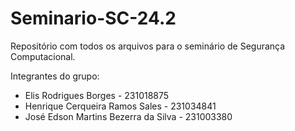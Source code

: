 # Seminario-SC-24.2
Repositório com todos os arquivos para o seminário de Segurança Computacional.

Integrantes do grupo:
- Elis Rodrigues Borges - 231018875
- Henrique Cerqueira Ramos Sales - 231034841
- José Edson Martins Bezerra da Silva - 231003380